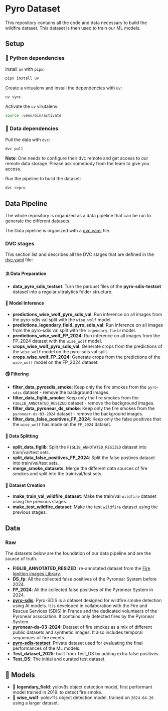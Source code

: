 # Pyro Dataset

This repository contains all the code and data necessary to build the wildfire
dataset. This dataset is then used to train our ML models.

## Setup

### 🐍 Python dependencies

Install `uv` with `pipx`:

```sh
pipx install uv
```

Create a virtualenv and install the dependencies with `uv`:

```sh
uv sync
```

Activate the `uv` virutalenv:

```sh
source .venv/bin/activate
```

### 🍜 Data dependencies

Pull the data with `dvc`:

```sh
dvc pull
```

__Note__: One needs to configure their dvc remote and get access to our remote
data storage. Please ask somebody from the team to give you access.

Run the pipeline to build the dataset:

```sh
dvc repro
```

## Data Pipeline

The whole repository is organized as a data pipeline that can be run to
generate the different datasets.

The Data pipeline is organized with a [dvc.yaml](./dvc.yaml) file.

### DVC stages

This section list and describes all the DVC stages that are defined in the
[dvc.yaml](./dvc.yaml) file:

#### ⛱️ Data Preparation

- __data_pyro_sdis_testset__: Turn the parquet files of the
__pyro-sdis-testset__ dataset into a regular ultralytics folder structure.

#### 🧠 Model Inference

- __predictions_wise_wolf_pyro_sdis_val__: Run inference on all images from the
pyro-sdis val split with the `wise_wolf` model.
- __predictions_legendary_field_pyro_sdis_val__: Run inference on all images
from the pyro-sdis val split with the `legendary_field` model.
- __predictions_wise_wolf_FP_2024__: Run inference on all images from the
FP_2024 dataset with the `wise_wolf` model.
- __crops_wise_wolf_pyro_sdis_val__: Generate crops from the predictions of the
`wise_wolf` model on the pyro-sdis val split.
- __crops_wise_wolf_FP_2024__: Generate crops from the predictions of the
`wise_wolf` model on the FP_2024 dataset.

#### 🚭 Filtering

- __filter_data_pyrosdis_smoke__: Keep only the fire smokes from the
`pyro-sdis` dataset - remove the background images.
- __filter_data_figlib_smoke__: Keep only the fire smokes from the
`FIGLIB_ANNOTATED_RESIZED` dataset - remove the background images.
- __filter_data_pyronear_ds_smoke__: Keep only the fire smokes from the
`pyronear-ds-03-2024` dataset - remove the background images.
- __filter_data_false_positives_FP_2024__: Keep only the false positives that
the `wise_wolf` has made on the `FP_2024` dataset.

#### 🍞 Data Splitting

- __split_data_figlib__: Split the `FIGLIB_ANNOTATED_RESIZED` dataset into
train/val/test sets.
- __split_data_false_positives_FP_2024__: Split the false postives dataset into
train/val/test sets.
- __merge_smoke_datasets__: Merge the different data sources of fire smokes and
split into the train/val/test sets.

#### 🧬 Dataset Creation

- __make_train_val_wildfire_dataset__: Make the train/val `wildfire` dataset
using the previous stages.
- __make_test_wildfire_dataset__: Make the test `wildfire` dataset using the
previous stages.

## Data

### Raw

The datasets below are the foundation of our data pipeline and are the source
of truth.

- __FIGLIB_ANNOTATED_RESIZED__: re-annotated dataset from the [Fire Ignition
images Library](https://www.hpwren.ucsd.edu/FIgLib/).
- __DS_fp__: All the collected false positives of the Pyronear System before 2024.
- __FP_2024__: All the collected false positives of the Pyronear System in 2024.
- [__pyro-sdis__](https://huggingface.co/datasets/pyronear/pyro-sdis):
Pyro-SDIS is a dataset designed for wildfire smoke detection using AI models.
It is developed in collaboration with the Fire and Rescue Services (SDIS) in
France and the dedicated volunteers of the Pyronear association. It contains
only detected fires by the Pyronear System.
- __pyronear-ds-03-2024__: Dataset of fire smokes as a mix of different public
datasets and synthetic images. It also includes temporal sequences of fire
events.
- [__pyro-sdis-testset__](https://huggingface.co/datasets/pyronear/pyro-sdis-testset):
Private dataset used for evaluating the final performances of the ML models.
- __Test_dataset_2025__: built from Test_DS by adding extra false positives.
- __Test_DS__: The initial and curated test dataset.

## 🧠 Models

- 🌈 __legendary_field__: yolov8s object detection model, first performant model
trained in 2019. to detect fire smoke.
- 🐺 __wise_wolf__: yolov11s object detection model, trained on `2024-04-26` using
a larger dataset.
